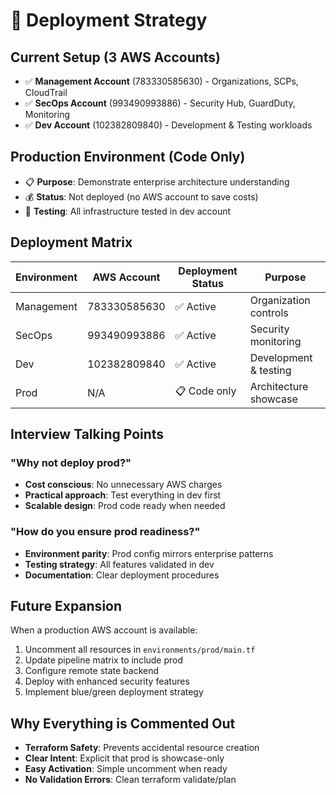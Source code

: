 # 🚀 Deployment Strategy

## Current Setup (3 AWS Accounts)
- ✅ **Management Account** (783330585630) - Organizations, SCPs, CloudTrail
- ✅ **SecOps Account** (993490993886) - Security Hub, GuardDuty, Monitoring  
- ✅ **Dev Account** (102382809840) - Development & Testing workloads

## Production Environment (Code Only)
- 📋 **Purpose**: Demonstrate enterprise architecture understanding
- 💰 **Status**: Not deployed (no AWS account to save costs)
- 🎯 **Testing**: All infrastructure tested in dev account

## Deployment Matrix

| Environment | AWS Account | Deployment Status | Purpose |
|-------------|-------------|-------------------|---------|
| Management  | 783330585630 | ✅ Active | Organization controls |
| SecOps      | 993490993886 | ✅ Active | Security monitoring |
| Dev         | 102382809840 | ✅ Active | Development & testing |
| Prod        | N/A | 📋 Code only | Architecture showcase |

## Interview Talking Points

### "Why not deploy prod?"
- **Cost conscious**: No unnecessary AWS charges
- **Practical approach**: Test everything in dev first
- **Scalable design**: Prod code ready when needed

### "How do you ensure prod readiness?"
- **Environment parity**: Prod config mirrors enterprise patterns
- **Testing strategy**: All features validated in dev
- **Documentation**: Clear deployment procedures

## Future Expansion
When a production AWS account is available:
1. Uncomment all resources in `environments/prod/main.tf`
2. Update pipeline matrix to include prod
3. Configure remote state backend
4. Deploy with enhanced security features
5. Implement blue/green deployment strategy

## Why Everything is Commented Out
- **Terraform Safety**: Prevents accidental resource creation
- **Clear Intent**: Explicit that prod is showcase-only
- **Easy Activation**: Simple uncomment when ready
- **No Validation Errors**: Clean terraform validate/plan